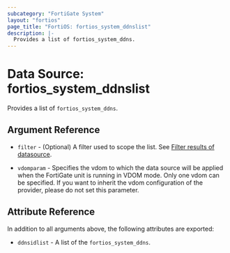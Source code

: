 ```yaml
---
subcategory: "FortiGate System"
layout: "fortios"
page_title: "FortiOS: fortios_system_ddnslist"
description: |-
  Provides a list of fortios_system_ddns.
---
```


# Data Source: fortios_system_ddnslist
Provides a list of `fortios_system_ddns`.

## Argument Reference

* `filter` - (Optional) A filter used to scope the list. See [Filter results of datasource](https://registry.terraform.io/providers/poroping/fortios/latest/docs/guides/fgt_filter).

* `vdomparam` - Specifies the vdom to which the data source will be applied when the FortiGate unit is running in VDOM mode. Only one vdom can be specified. If you want to inherit the vdom configuration of the provider, please do not set this parameter.

## Attribute Reference

In addition to all arguments above, the following attributes are exported:

* `ddnsidlist` -  A list of the `fortios_system_ddns`.
